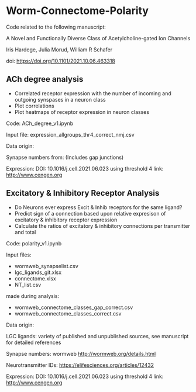 # Worm-Connectome-Polarity

Code related to the following manuscript:

A Novel and Functionally Diverse Class of Acetylcholine-gated Ion Channels

Iris Hardege, Julia Morud, William R Schafer

doi: https://doi.org/10.1101/2021.10.06.463318

## ACh degree analysis

- Correlated receptor expression with the number of incoming and outgoing synspases in a neuron class
- Plot correlations
- Plot heatmaps of receptor expression in neuron classes

Code: ACh_degree_v1.ipynb

Input file: expression_allgroups_thr4_correct_nmj.csv

Data origin: 

Synapse numbers from: 
(Includes gap junctions)

Expression: DOI: 10.1016/j.cell.2021.06.023 using threshold 4
link: http://www.cengen.org

## Excitatory & Inhibitory Receptor Analysis

- Do Neurons ever express Excit & Inhib receptors for the same ligand?
- Predict sign of a connection based upon relative expresison of excitatory & inhibitory receptor expression
- Calculate the ratios of excitatory & inhibitory connections per transmitter and total

Code: polarity_v1.ipynb

Input files:

- wormweb_synapselist.csv
- lgc_ligands_git.xlsx
- connectome.xlsx
- NT_list.csv

made during analysis:

- wormweb_connectome_classes_gap_correct.csv
- wormweb_connectome_classes_correct.csv

Data origin:

LGC ligands: variety of published and unpublished sources, see manuscript for detailed references

Synapse numbers: wormweb http://wormweb.org/details.html 

Neurotransmitter IDs: https://elifesciences.org/articles/12432 

Expression: DOI: 10.1016/j.cell.2021.06.023 using threshold 4 link: http://www.cengen.org
